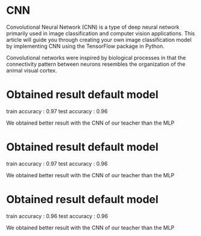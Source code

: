 # CNN

Convolutional Neural Network (CNN) is a type of deep neural network primarily used in image classification and computer vision applications. This article will guide you through creating your own image classification model by implementing CNN using the TensorFlow package in Python.

Convolutional networks were inspired by biological processes in that the connectivity pattern between neurons resembles the organization of the animal visual cortex.

# Obtained result default model

train accuracy : 0.97
test accuracy : 0.96

We obtained better result with the CNN of our teacher than the MLP

# Obtained result default model

train accuracy : 0.97
test accuracy : 0.96

We obtained better result with the CNN of our teacher than the MLP

# Obtained result default model

train accuracy : 0.96
test accuracy : 0.96

We obtained better result with the CNN of our teacher than the MLP
